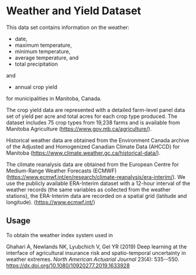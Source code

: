 # Weather and Yield Dataset

This data set contains information on the weather: 

* date, 
* maximum temperature, 
* minimum temperature, 
* average temperature, and 
* total precipitation 

and 

* annual crop yield 

for municipalities in Manitoba, Canada.

The crop yield data are represented with a detailed farm-level panel data set of yield per acre and total acres for each crop type produced. The dataset includes 75 crop types from 19,238 farms and is available from Manitoba Agriculture (https://www.gov.mb.ca/agriculture/).

Historical weather data are obtained from the Environment Canada archive of the Adjusted and Homogenized Canadian Climate Data (AHCCD) for Manitoba (https://www.climate.weather.gc.ca/historical-data/).

The climate reanalysis data are obtained from the European Centre for Medium-Range Weather Forecasts (ECMWF) (https://www.ecmwf.int/en/research/climate-reanalysis/era-interim/). We use the publicly available ERA-Interim dataset with a 12-hour interval of the weather records (the same variables as collected from the weather stations), the ERA-Interim data are recorded on a spatial grid (latitude and longitude).  (https://www.ecmwf.int/)


## Usage

To obtain the weather index system used in 

Ghahari A, Newlands NK, Lyubchich V, Gel YR (2019)
Deep learning at the interface of agricultural insurance risk and spatio-temporal uncertainty in weather extremes.
*North American Actuarial Journal* 23(4): 535--550.
https://dx.doi.org/10.1080/10920277.2019.1633928

